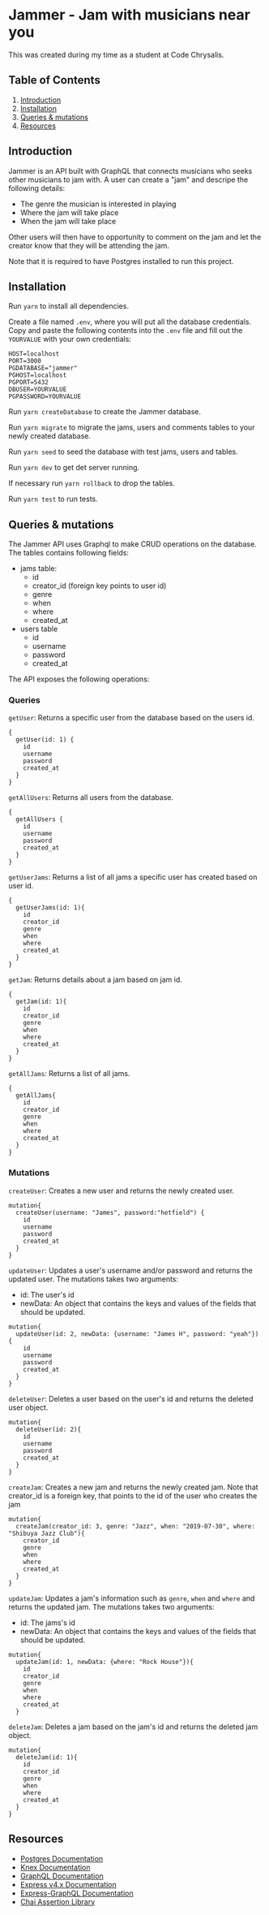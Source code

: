 # Jammer - Jam with musicians near you

This was created during my time as a student at Code Chrysalis.

## Table of Contents

1.  [Introduction](#introduction)
1.  [Installation](#installation)
1.  [Queries & mutations](#queries-&-mutations)
1.  [Resources](#resources)

## Introduction

Jammer is an API built with GraphQL that connects musicians who seeks other musicians to jam with. A user can create a "jam" and descripe the following details:

- The genre the musician is interested in playing
- Where the jam will take place
- When the jam will take place

Other users will then have to opportunity to comment on the jam and let the creator know that they will be attending the jam.

Note that it is required to have Postgres installed to run this project.

## Installation

Run `yarn` to install all dependencies.

Create a file named `.env`, where you will put all the database credentials. Copy and paste the following contents into the `.env` file and fill out the `YOURVALUE` with your own credentials:

```
HOST=localhost
PORT=3000
PGDATABASE="jammer"
PGHOST=localhost
PGPORT=5432
DBUSER=YOURVALUE
PGPASSWORD=YOURVALUE 
```
Run `yarn createDatabase` to create the Jammer database.

Run `yarn migrate` to migrate the jams, users and comments tables to your newly created database.

Run `yarn seed` to seed the database with test jams, users and tables.

Run `yarn dev` to get det server running.

If necessary run `yarn rollback` to drop the tables.

Run `yarn test` to run tests.


## Queries & mutations

The Jammer API uses Graphql to make CRUD operations on the database. The tables contains following fields:

- jams table:
  - id
  - creator_id (foreign key points to user id)
  - genre
  - when
  - where
  - created_at
- users table
  - id
  - username
  - password
  - created_at




The API exposes the following operations:

### Queries

`getUser`: Returns a specific user from the database based on the users id.

``` 
{
  getUser(id: 1) {
    id
    username
    password
    created_at
  }
}
```

`getAllUsers`: Returns all users from the database.

```
{
  getAllUsers {
    id
    username
    password
    created_at
  }
}
```

`getUserJams`: Returns a list of all jams a specific user has created based on user id.

```
{
  getUserJams(id: 1){
    id
    creator_id
    genre
    when
    where
    created_at
  }
}
```

`getJam`: Returns details about a jam based on jam id.

```
{
  getJam(id: 1){
    id
    creator_id
    genre
    when
    where
    created_at
  }
}
```

`getAllJams`: Returns a list of all jams.

```
{
  getAllJams{
    id
    creator_id
    genre
    when
    where
    created_at
  }
}
```

### Mutations

`createUser`: Creates a new user and returns the newly created user.

```
mutation{
  createUser(username: "James", password:"hetfield") {
    id
    username
    password
    created_at
  }
}
```

`updateUser`: Updates a user's username and/or password and returns the updated user. The mutations takes two arguments: 

- id: The user's id
- newData: An object that contains the keys and values of the fields that should be updated.

```
mutation{
  updateUser(id: 2, newData: {username: "James H", password: "yeah"}) {
    id
    username
    password
    created_at
  }
}
```

`deleteUser`: Deletes a user based on the user's id and returns the deleted user object.

```
mutation{
  deleteUser(id: 2){
    id
    username
    password
    created_at
  }
}
```

`createJam`: Creates a new jam and returns the newly created jam. Note that creator_id is a foreign key, that points to the id of the user who creates the jam

```
mutation{
  createJam(creator_id: 3, genre: "Jazz", when: "2019-07-30", where: "Shibuya Jazz Club"){
    creator_id
    genre
    when
    where
    created_at
  }
}
```

`updateJam`: Updates a jam's information such as `genre`, `when` and `where` and returns the updated jam. The mutations takes two arguments:

- id: The jams's id
- newData: An object that contains the keys and values of the fields that should be updated.

``` 
mutation{
  updateJam(id: 1, newData: {where: "Rock House"}){
    id
    creator_id
    genre
    when
    where
    created_at
  }
```

`deleteJam`: Deletes a jam based on the jam's id and returns the deleted jam object.

``` 
mutation{
  deleteJam(id: 1){
    id
    creator_id
    genre
    when
    where
    created_at
  }
}
```

## Resources

- [Postgres Documentation](https://www.postgresql.org/docs/)
- [Knex Documentation](http://knexjs.org/)
- [GraphQL Documentation](https://graphql.org/learn/)
- [Express v4.x Documentation](https://expressjs.com/en/api.html)
- [Express-GraphQL Documentation](https://github.com/graphql/express-graphql)
- [Chai Assertion Library](http://chaijs.com/api/)
